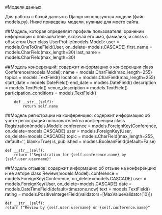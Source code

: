 #Модели данных

Для работы с базой данных в Django используются модели (файл models.py).
Ниже приведены модели, нужные для моего сайта.

##Модель, которая определяет профиль пользователя: хранении информации о пользователе, включая его имя, фамилию, и связь с объектом User
    class UserProfile(models.Model):
        user = models.OneToOneField(User, on_delete=models.CASCADE)
        first_name = models.CharField(max_length=30)
        last_name = models.CharField(max_length=30)


##Модель конференций: содержит информацию о конференции
    class Conference(models.Model):
        name = models.CharField(max_length=255)
        topics = models.TextField()
        location = models.CharField(max_length=255)
        start_date = models.DateField()
        end_date = models.DateField()
        description = models.TextField()
        venue_description = models.TextField()
        participation_conditions = models.TextField()
    
        def __str__(self):
            return self.name

##Модель регистрации на конференцию: содержит информацию об учете регистраций пользователей на конференции 
    class Registration(models.Model):
    conference = models.ForeignKey(Conference, on_delete=models.CASCADE)
    user = models.ForeignKey(User, on_delete=models.CASCADE)
    topic = models.CharField(max_length=255, default='', blank=True)
    is_published = models.BooleanField(default=False)

    def __str__(self):
        return f"Registration for {self.conference.name} by {self.user.username}"

##Модель отзывов: содержит информацию об отзыве на конференцию и ее авторе
    class Review(models.Model):
    conference = models.ForeignKey(Conference, on_delete=models.CASCADE)
    user = models.ForeignKey(User, on_delete=models.CASCADE)
    date = models.DateTimeField(default=timezone.now)
    text = models.TextField()
    rating = models.PositiveIntegerField(validators=[MaxValueValidator(10)])


    def __str__(self):
    return f"Review by {self.user.username} on {self.conference.name}"